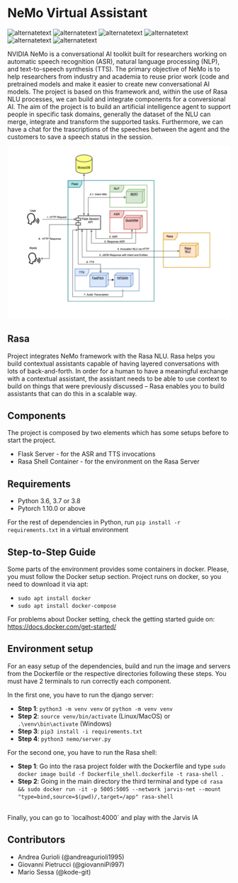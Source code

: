 # NeMo Virtual Assistant
<p>
  <img src="https://img.shields.io/badge/build-passed-green" alt="alternatetext">
  <img src="https://img.shields.io/badge/status- dev-yellow" alt="alternatetext">
  <img src="https://img.shields.io/badge/version-1.0%20-blue" alt="alternatetext">
  <img src="https://img.shields.io/badge/Python-3.7|3.8-blue" alt="alternatetext">
  <img src="https://img.shields.io/badge/NeMo-1.5.1-red" alt="alternatetext">
  <img src="https://img.shields.io/badge/Rasa-3.0.2-py" alt="alternatetext">
</p>

NVIDIA NeMo is a conversational AI toolkit built for researchers working on automatic speech recognition (ASR), natural language processing (NLP), and text-to-speech synthesis (TTS). The primary objective of NeMo is to help researchers from industry and academia to reuse prior work (code and pretrained models and make it easier to create new conversational AI models.
The project is based on this framework and, within the use of Rasa NLU processes, we can build and integrate components for a conversional AI. The aim of the project is to build an artificial intelligence agent to support people in specific task domains, generally the dataset of the NLU can merge, integrate and transform the supported tasks. Furthermore, we can have a chat for the trascriptions of the speeches between the agent and the customers to save a speech status in the session.
<p align="center">
  <img style="width: 600px;"src="architecture.png"/>
</p>

## Rasa 
Project integrates NeMo framework with the Rasa NLU. Rasa helps you build contextual assistants capable of having layered conversations with lots of back-and-forth. In order for a human to have a meaningful exchange with a contextual assistant, the assistant needs to be able to use context to build on things that were previously discussed – Rasa enables you to build assistants that can do this in a scalable way.


## Components
The project is composed by two elements which has some setups before to start the project.
<ul>
<li>Flask Server - for the ASR and TTS invocations</li>
<li>Rasa Shell Container - for the environment on the Rasa Server</li>
</ul>

## Requirements

<ul>
<li>Python 3.6, 3.7 or 3.8</li>
<li>Pytorch 1.10.0 or above</li>
</ul>

For the rest of dependencies in Python, run `pip install -r requirements.txt` in a virtual environment

## Step-to-Step Guide

Some parts of the environment provides some containers in docker. Please, you must follow the Docker setup section. Project runs on docker, so you need to download it via apt:
- `sudo apt install docker`
- `sudo apt install docker-compose`

For problems about Docker setting, check the getting started guide on: https://docs.docker.com/get-started/

## Environment setup

For an easy setup of the dependencies, build and run the image and servers from the Dockerfile or the respective directories following these steps. You must have 2 terminals to run correctly each component. <br>

In the first one, you have to run the django server: <br>
- <b>Step 1</b>: `python3 -m venv venv` or `python -m venv venv`
- <b>Step 2</b>: `source venv/bin/activate` (Linux/MacOS) or `.\venv\bin\activate` (Windows)
- <b>Step 3</b>: `pip3 install -i requirements.txt`
- <b>Step 4</b>: `python3 nemo/server.py`

For the second one, you have to run the Rasa shell:
- <b>Step 1</b>: Go into the rasa project folder with the Dockerfile and type `sudo docker image build -f Dockerfile_shell.dockerfile -t rasa-shell .`
- <b>Step 2</b>: Going in the main directory the third terminal and type `cd rasa && sudo docker run -it -p 5005:5005 --network jarvis-net --mount "type=bind,source=$(pwd)/,target=/app" rasa-shell`
<br>
Finally, you can go to `localhost:4000` and play with the Jarvis IA

## Contributors
- Andrea Gurioli (@andreagurioli1995)
- Giovanni Pietrucci (@giovanniPi997)
- Mario Sessa (@kode-git)
